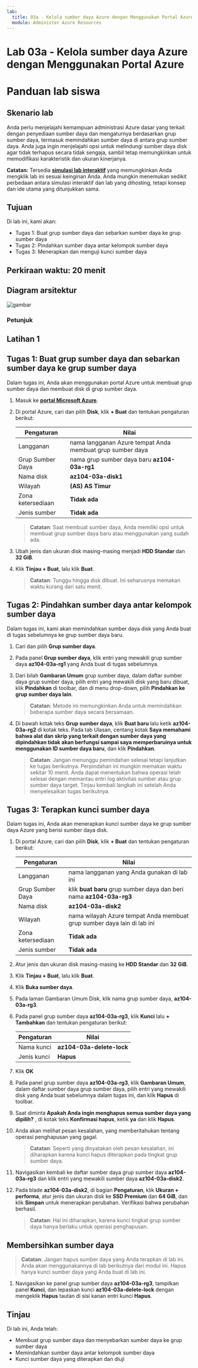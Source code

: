 ```yaml
---
lab:
  title: 03a - Kelola sumber daya Azure dengan Menggunakan Portal Azure
  module: Administer Azure Resources
---
```


# Lab 03a - Kelola sumber daya Azure dengan Menggunakan Portal Azure
# Panduan lab siswa

## Skenario lab

Anda perlu menjelajahi kemampuan administrasi Azure dasar yang terkait dengan penyediaan sumber daya dan mengaturnya berdasarkan grup sumber daya, termasuk memindahkan sumber daya di antara grup sumber daya. Anda juga ingin menjelajahi opsi untuk melindungi sumber daya disk agar tidak terhapus secara tidak sengaja, sambil tetap memungkinkan untuk memodifikasi karakteristik dan ukuran kinerjanya.

**Catatan:** Tersedia **[simulasi lab interaktif](https://mslabs.cloudguides.com/guides/AZ-104%20Exam%20Guide%20-%20Microsoft%20Azure%20Administrator%20Exercise%204)** yang memungkinkan Anda mengklik lab ini sesuai keinginan Anda. Anda mungkin menemukan sedikit perbedaan antara simulasi interaktif dan lab yang dihosting, tetapi konsep dan ide utama yang ditunjukkan sama. 

## Tujuan

Di lab ini, kami akan:

+ Tugas 1: Buat grup sumber daya dan sebarkan sumber daya ke grup sumber daya
+ Tugas 2: Pindahkan sumber daya antar kelompok sumber daya
+ Tugas 3: Menerapkan dan menguji kunci sumber daya

## Perkiraan waktu: 20 menit

## Diagram arsitektur

![gambar](../media/lab03a.png)

### Petunjuk

## Latihan 1

## Tugas 1: Buat grup sumber daya dan sebarkan sumber daya ke grup sumber daya

Dalam tugas ini, Anda akan menggunakan portal Azure untuk membuat grup sumber daya dan membuat disk di grup sumber daya.

1. Masuk ke [**portal Microsoft Azure**](http://portal.azure.com).

1. Di portal Azure, cari dan pilih **Disk**, klik **+ Buat** dan tentukan pengaturan berikut:

    |Pengaturan|Nilai|
    |---|---|
    |Langganan| nama langganan Azure tempat Anda membuat grup sumber daya |
    |Grup Sumber Daya| nama grup sumber daya baru **az104-03a-rg1** |
    |Nama disk| **az104-03a-disk1** |
    |Wilayah| **(AS) AS Timur** |
    |Zona ketersediaan| **Tidak ada** |
    |Jenis sumber| **Tidak ada** |

    >**Catatan**: Saat membuat sumber daya, Anda memiliki opsi untuk membuat grup sumber daya baru atau menggunakan yang sudah ada.

1. Ubah jenis dan ukuran disk masing-masing menjadi **HDD Standar** dan **32 GiB**.

1. Klik **Tinjau + Buat**, lalu klik **Buat**.

    >**Catatan**: Tunggu hingga disk dibuat. Ini seharusnya memakan waktu kurang dari satu menit.

## Tugas 2: Pindahkan sumber daya antar kelompok sumber daya 

Dalam tugas ini, kami akan memindahkan sumber daya disk yang Anda buat di tugas sebelumnya ke grup sumber daya baru. 

1. Cari dan pilih **Grup sumber daya**. 

1. Pada panel **Grup sumber daya**, klik entri yang mewakili grup sumber daya **az104-03a-rg1** yang Anda buat di tugas sebelumnya.

1. Dari bilah **Gambaran Umum** grup sumber daya, dalam daftar sumber daya grup sumber daya, pilih entri yang mewakili disk yang baru dibuat, klik **Pindahkan** di toolbar, dan di menu drop-down, pilih **Pindahkan ke grup sumber daya lain**.

    >**Catatan**: Metode ini memungkinkan Anda untuk memindahkan beberapa sumber daya secara bersamaan. 

1. Di bawah kotak teks **Grup sumber daya**, klik **Buat baru** lalu ketik **az104-03a-rg2** di kotak teks. Pada tab Ulasan, centang kotak **Saya memahami bahwa alat dan skrip yang terkait dengan sumber daya yang dipindahkan tidak akan berfungsi sampai saya memperbaruinya untuk menggunakan ID sumber daya baru**, dan klik **Pindahkan**.

    >**Catatan**: Jangan menunggu pemindahan selesai tetapi lanjutkan ke tugas berikutnya. Perpindahan ini mungkin memakan waktu sekitar 10 menit. Anda dapat menentukan bahwa operasi telah selesai dengan memantau entri log aktivitas sumber atau grup sumber daya target. Tinjau kembali langkah ini setelah Anda menyelesaikan tugas berikutnya.

## Tugas 3: Terapkan kunci sumber daya

Dalam tugas ini, Anda akan menerapkan kunci sumber daya ke grup sumber daya Azure yang berisi sumber daya disk.

1. Di portal Azure, cari dan pilih **Disk**, klik **+ Buat** dan tentukan pengaturan berikut:

    |Pengaturan|Nilai|
    |---|---|
    |Langganan| nama langganan yang Anda gunakan di lab ini |
    |Grup Sumber Daya| klik **buat baru** grup sumber daya dan beri nama **az104-03a-rg3** |
    |Nama disk| **az104-03a-disk2** |
    |Wilayah| nama wilayah Azure tempat Anda membuat grup sumber daya lain di lab ini |
    |Zona ketersediaan| **Tidak ada** |
    |Jenis sumber| **Tidak ada** |

1. Atur jenis dan ukuran disk masing-masing ke **HDD Standar** dan **32 GiB**.

1. Klik **Tinjau + Buat**, lalu klik **Buat**.

1. Klik **Buka sumber daya**.

1. Pada laman Gambaran Umum Disk, klik nama grup sumber daya, **az104-03a-rg3**.

1. Pada panel grup sumber daya **az104-03a-rg3**, klik **Kunci** lalu **+ Tambahkan** dan tentukan pengaturan berikut:

    |Pengaturan|Nilai|
    |---|---|
    |Nama kunci| **az104-03a-delete-lock** |
    |Jenis kunci| **Hapus** |
    
1. Klik **OK**    

1. Pada panel grup sumber daya **az104-03a-rg3**, klik **Gambaran Umum**, dalam daftar sumber daya grup sumber daya, pilih entri yang mewakili disk yang Anda buat sebelumnya dalam tugas ini, dan klik **Hapus** di toolbar. 

1. Saat diminta **Apakah Anda ingin menghapus semua sumber daya yang dipilih?** , di kotak teks **Konfirmasi hapus**, ketik **ya** dan klik **Hapus**.

1. Anda akan melihat pesan kesalahan, yang memberitahukan tentang operasi penghapusan yang gagal. 

    >**Catatan**: Seperti yang dinyatakan oleh pesan kesalahan, ini diharapkan karena kunci hapus diterapkan pada tingkat grup sumber daya.

1. Navigasikan kembali ke daftar sumber daya grup sumber daya **az104-03a-rg3** dan klik entri yang mewakili sumber daya **az104-03a-disk2**. 

1. Pada blade **az104-03a-disk2**, di bagian **Pengaturan**, klik **Ukuran + performa**, atur jenis dan ukuran disk ke **SSD Premium** dan **64 GiB**, dan klik **Simpan** untuk menerapkan perubahan. Verifikasi bahwa perubahan berhasil.

    >**Catatan**: Hal ini diharapkan, karena kunci tingkat grup sumber daya hanya berlaku untuk operasi penghapusan. 

## Membersihkan sumber daya

   >**Catatan**: Jangan hapus sumber daya yang Anda terapkan di lab ini. Anda akan menggunakannya di lab berikutnya dari modul ini. Hapus hanya kunci sumber daya yang Anda buat di lab ini.

1. Navigasikan ke panel grup sumber daya **az104-03a-rg3**, tampilkan panel **Kunci**, dan lepaskan kunci **az104-03a-delete-lock** dengan mengeklik **Hapus** tautan di sisi kanan entri kunci **Hapus**.

## Tinjau

Di lab ini, Anda telah:

- Membuat grup sumber daya dan menyebarkan sumber daya ke grup sumber daya
- Memindahkan sumber daya antar kelompok sumber daya
- Kunci sumber daya yang diterapkan dan diuji
